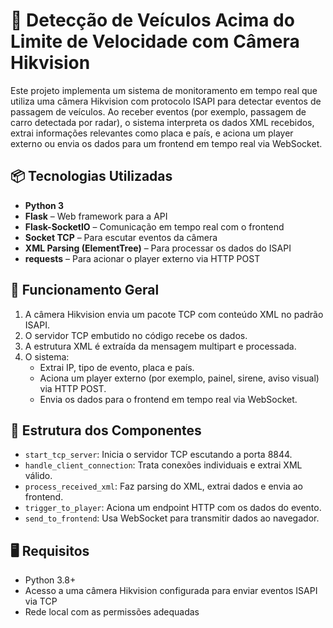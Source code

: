 # 🚗 Detecção de Veículos Acima do Limite de Velocidade com Câmera Hikvision

Este projeto implementa um sistema de monitoramento em tempo real que utiliza uma câmera Hikvision com protocolo ISAPI para detectar eventos de passagem de veículos. Ao receber eventos (por exemplo, passagem de carro detectada por radar), o sistema interpreta os dados XML recebidos, extrai informações relevantes como placa e país, e aciona um player externo ou envia os dados para um frontend em tempo real via WebSocket.

## 📦 Tecnologias Utilizadas

- **Python 3**
- **Flask** – Web framework para a API
- **Flask-SocketIO** – Comunicação em tempo real com o frontend
- **Socket TCP** – Para escutar eventos da câmera
- **XML Parsing (ElementTree)** – Para processar os dados do ISAPI
- **requests** – Para acionar o player externo via HTTP POST

## 🧠 Funcionamento Geral

1. A câmera Hikvision envia um pacote TCP com conteúdo XML no padrão ISAPI.
2. O servidor TCP embutido no código recebe os dados.
3. A estrutura XML é extraída da mensagem multipart e processada.
4. O sistema:
   - Extrai IP, tipo de evento, placa e país.
   - Aciona um player externo (por exemplo, painel, sirene, aviso visual) via HTTP POST.
   - Envia os dados para o frontend em tempo real via WebSocket.

## 📂 Estrutura dos Componentes

- `start_tcp_server`: Inicia o servidor TCP escutando a porta 8844.
- `handle_client_connection`: Trata conexões individuais e extrai XML válido.
- `process_received_xml`: Faz parsing do XML, extrai dados e envia ao frontend.
- `trigger_to_player`: Aciona um endpoint HTTP com os dados do evento.
- `send_to_frontend`: Usa WebSocket para transmitir dados ao navegador.

## 🖥️ Requisitos

- Python 3.8+
- Acesso a uma câmera Hikvision configurada para enviar eventos ISAPI via TCP
- Rede local com as permissões adequadas
